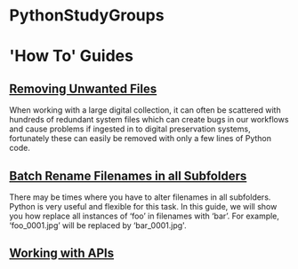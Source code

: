 # PythonStudyGroups

# 'How To' Guides

## [Removing Unwanted Files](https://github.com/Digital-Preservation-Coalition/PythonStudyGroups/blob/main/Use%20Case%20How%20To%20-%20Deleting%20Unwated%20FIles.md)

When working with a large digital collection, it can often be scattered with hundreds of redundant system files which can create bugs in our workflows and cause problems if ingested in to digital preservation systems, fortunately these can easily be removed with only a few lines of Python code.

## [Batch Rename Filenames in all Subfolders](https://github.com/Digital-Preservation-Coalition/PythonStudyGroups/blob/main/Use%20Case%20-%20How%20to%20batch%20rename%20files.md)
There may be times where you have to alter filenames in all subfolders. Python is very useful and flexible for this task. In this guide, we will show you how replace all instances of ‘foo’ in filenames with ‘bar’. For example, ‘foo_0001.jpg’ will be replaced by ‘bar_0001.jpg'.

## [Working with APIs](https://github.com/Digital-Preservation-Coalition/PythonStudyGroups/blob/main/Use%20Case%20-%20Working%20with%20apis.md)
